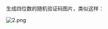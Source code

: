 

生成四位数的随机验证码图片，类似这样：

![2.png](https://upload-images.jianshu.io/upload_images/7415868-9d8a1cd700c32ad6.png?imageMogr2/auto-orient/strip%7CimageView2/2/w/1240)
